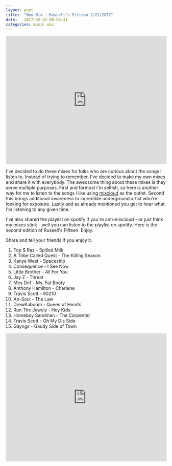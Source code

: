 ```yaml
---
layout: post
title:  "New Mix - Russell's Fifteen 2/21/2017"
date:   2017-02-22 00:56:31 
categories: music mix
---
```

<iframe width="100%" height="400" src="https://www.mixcloud.com/widget/iframe/?feed=https%3A%2F%2Fwww.mixcloud.com%2Frussellbradley%2Frussells-fifteen-2212017%2F" frameborder="0"></iframe>

I've decided to do these mixes for folks who are curious about the songs I listen to. Instead of trying to remember, I've decided to make my own mixes and share it with everybody. The aweosome thing about these mixes is they serve multiple purposes. First and formost i'm selfish, so here is another way for me to listen to the songs I like using [mixcloud](https://www.mixcloud.com/russellbradley/russells-fifteen-2212017/) as the outlet. Second this brings additional awareness to incredible underground artist who're looking for exposure. Lastly and as already mentioned you get to hear what i'm listening to any given time. 

I've also shared the playlist on spotify if you're anti-mixcloud - or just think my mixes stink - well you can listen to the playlist on spotify. Here is the second edition of Russell's Fifteen. Enjoy.

Share and tell your friends if you enjoy it.

1. Top $ Raz - Spilled Milk
2. A Tribe Called Quest - The Killing Season
3. Kanye West - Spaceship
4. Consequence - I See Now
5. Little Brother - All For You
6. Jay Z - Threat
7. Mos Def - Ms. Fat Booty
8. Anthony Hamilton - Charlene
9. Travis Scott - 90210
10. Ab-Soul - The Law
11. DrewKaboom - Queen of Hearts
12. Run The Jewels - Hey Kids
13. Homeboy Sandman - The Carpenter
14. Travis Scott - Oh My Dis Side
15. Gayngs - Gaudy Side of Town

<iframe src="https://embed.spotify.com/?uri=spotify%3Auser%3A1236911583%3Aplaylist%3A0ewMULsFdUyBxqz2kIKZBl" width="100%" height="400" frameborder="0" allowtransparency="true"></iframe>
